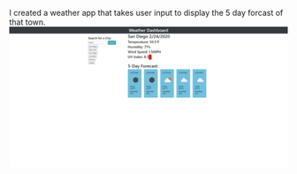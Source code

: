 I created a weather app that takes user input to display the 5 day forcast of that town.
![Image of Weather App](./Assets/website-screenshot.png)
